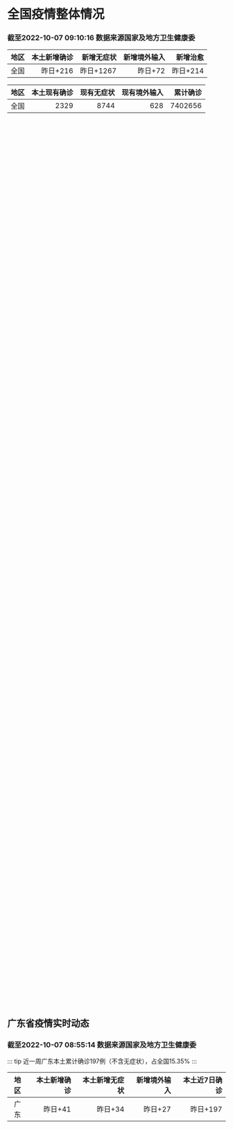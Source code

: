 
# 全国疫情整体情况
### 截至2022-10-07 09:10:16 数据来源国家及地方卫生健康委

|地区|本土新增确诊|新增无症状|新增境外输入|新增治愈|
|:--:|---:|---:|---:|---:|
|全国|昨日+216|昨日+1267|昨日+72|昨日+214|

|地区|本土现有确诊|现有无症状|现有境外输入|累计确诊|
|:--:|---:|---:|---:|---:|
|全国|2329|8744|628|7402656|

<div id="chinaDayModify" style="width:100%;height:500px;margin-bottom:10px;"></div>
<div id="chinaAddHistoryData" style="width:100%;height:500px;margin-bottom:10px;"></div>
<div id="chinaNowHistoryData" style="width:100%;height:500px;margin-bottom:10px;"></div>
<div id="chinaTotalHistoryData" style="width:100%;height:500px;margin-bottom:10px;"></div>


## 广东省疫情实时动态
### 截至2022-10-07 08:55:14 数据来源国家及地方卫生健康委

::: tip 近一周广东本土累计确诊197例（不含无症状），占全国15.35%
:::

|地区|本土新增确诊|本土新增无症状|新增境外输入|本土近7日确诊|
|:--:|---:|---:|---:|---:|
|广东|昨日+41|昨日+34|昨日+27|昨日+197|

<div id="guangdongModify" style="width:100%;height:500px;margin-bottom:10px;"></div>
<div id="guangdongTotalHistory" style="width:100%;height:500px;margin-bottom:10px;"></div>
<div id="guangzhouModifyHistory" style="width:100%;height:500px;margin-bottom:10px;"></div>


<script>
import * as echarts from 'echarts'
export default {
  mounted () {
    this.chartChDay = echarts.init(document.getElementById("chinaDayModify"), "dark")
,this.chartChAdd = echarts.init(document.getElementById("chinaAddHistoryData"), "dark")
,this.chartChNow = echarts.init(document.getElementById("chinaNowHistoryData"), "dark")
,this.chartChTotal = echarts.init(document.getElementById("chinaTotalHistoryData"), "dark")
,this.chartGdMod = echarts.init(document.getElementById("guangdongModify"), "dark")
,this.chartGdTotal = echarts.init(document.getElementById("guangdongTotalHistory"), "dark")
,this.chartGzMod = echarts.init(document.getElementById("guangzhouModifyHistory"), "dark")


    const option_gd_mod = {
      title: {
        text: '广东疫情新增趋势（人）'
      },
      tooltip: {
        trigger: 'axis'
      },
      legend: {
        data: ['本土新增确诊', '本土新增无症状', '新增境外输入']
      },
      grid: {
        left: '3%',
        right: '4%',
        bottom: '3%',
        containLabel: true
      },
      toolbox: {
        feature: {
          saveAsImage: {}
        }
      },
      xAxis: {
        type: 'category',
        boundaryGap: false,
        data: ["08.09","08.10","08.11","08.12","08.13","08.14","08.15","08.16","08.17","08.18","08.19","08.20","08.21","08.22","08.23","08.24","08.25","08.26","08.27","08.28","08.29","08.30","08.31","09.01","09.02","09.03","09.04","09.05","09.06","09.07","09.08","09.09","09.10","09.11","09.12","09.13","09.14","09.15","09.16","09.17","09.18","09.19","09.20","09.21","09.22","09.23","09.24","09.25","09.26","09.27","09.28","09.29","09.30","10.01","10.02","10.03","10.04","10.05","10.06",]
      },
      yAxis: {
        type: 'value'
      },
      series: [
        {
          name: '本土新增确诊',
          type: 'line',
          stack: 'Total',
          smooth: true,
          data: [39,25,22,12,14,12,9,9,6,6,8,9,9,7,17,4,4,6,13,10,24,25,40,55,65,79,63,43,42,27,36,26,15,17,7,6,5,5,3,2,1,0,3,1,2,5,6,7,12,4,18,16,22,17,19,27,34,37,41,]
        },
        {
          name: '本土新增无症状',
          type: 'line',
          stack: 'Total',
          smooth: true,
          data: [7,5,14,11,1,4,8,2,2,1,7,9,11,1,5,2,4,2,4,3,12,21,34,41,40,24,26,17,18,12,28,6,10,11,4,3,4,1,1,1,2,1,2,2,4,0,0,5,5,2,5,15,21,10,24,16,24,27,34,]
        },
        {
          name: '新增境外输入',
          type: 'line',
          stack: 'Total',
          smooth: true,
          data: [20,27,19,13,13,15,3,14,7,9,10,9,17,17,13,16,18,15,19,12,11,10,13,16,17,18,16,16,19,6,16,23,19,21,12,11,8,10,15,7,11,15,12,13,14,15,12,19,14,15,21,15,11,29,11,19,18,19,27,]
        }
      ]
    };

    const option_gd_total = {
      title: {
        text: '广东疫情概览（人）'
      },
      tooltip: {
        trigger: 'axis'
      },
      legend: {
        data: ['累计确诊', '累计治愈']
      },
      grid: {
        left: '3%',
        right: '4%',
        bottom: '3%',
        containLabel: true
      },
      toolbox: {
        feature: {
          saveAsImage: {}
        }
      },
      xAxis: {
        type: 'category',
        boundaryGap: false,
        data: ["08.09","08.10","08.11","08.12","08.13","08.14","08.15","08.16","08.17","08.18","08.19","08.20","08.21","08.22","08.23","08.24","08.25","08.26","08.27","08.28","08.29","08.30","08.31","09.01","09.02","09.03","09.04","09.05","09.06","09.07","09.08","09.09","09.10","09.11","09.12","09.13","09.14","09.15","09.16","09.17","09.18","09.19","09.20","09.21","09.22","09.23","09.24","09.25","09.26","09.27","09.28","09.29","09.30","10.01","10.02","10.03","10.04","10.05","10.06",]
      },
      yAxis: {
        type: 'value'
      },
      series: [
        {
          name: '累计确诊',
          type: 'line',
          stack: 'Total',
          smooth: true,
          data: [8430,8482,8523,8548,8575,8602,8614,8637,8650,8665,8683,8701,8727,8751,8781,8801,8822,8844,8879,8898,8933,8968,9021,9092,9174,9271,9350,9413,9474,9507,9559,9608,9642,9680,9699,9716,9729,9744,9762,9771,9783,9798,9813,9827,9843,9863,9881,9905,9931,9950,9991,10022,10055,10101,10131,10177,10229,10285,10353,]
        },
        {
          name: '累计治愈',
          type: 'line',
          stack: 'Total',
          smooth: true,
          data: [8075,8093,8105,8119,8142,8165,8183,8207,8225,8252,8268,8289,8323,8343,8367,8399,8430,8470,8507,8529,8561,8591,8620,8641,8671,8708,8725,8744,8775,8804,8831,8855,8888,8923,8959,9011,9075,9140,9140,9140,9140,9140,9140,9140,9529,9529,9529,9529,9529,9529,9529,9529,9529,9529,9529,9529,9529,9529,9877,]
        }
      ]
    };

    const option_gz_mod = {
      title: {
        text: '广州疫情新增趋势（人）'
      },
      tooltip: {
        trigger: 'axis'
      },
      legend: {
        data: ['本土新增确诊', '本土新增无症状']
      },
      grid: {
        left: '3%',
        right: '4%',
        bottom: '3%',
        containLabel: true
      },
      toolbox: {
        feature: {
          saveAsImage: {}
        }
      },
      xAxis: {
        type: 'category',
        boundaryGap: false,
        data: ["0809","0810","0811","0812","0813","0814","0815","0816","0817","0818","0819","0820","0821","0822","0823","0824","0825","0826","0827","0828","0829","0830","0831","0901","0902","0903","0904","0905","0906","0907","0908","0909","0910","0911","0912","0913","0914","0915","0916","0917","0918","0919","0920","0921","0922","0923","0924","0925","0926","0927","0928","0929","0930","1001","1002","1003","1004","1005","1006",]
      },
      yAxis: {
        type: 'value'
      },
      series: [
        {
          name: '本土新增确诊',
          type: 'line',
          stack: 'Total',
          smooth: true,
          data: [2,0,1,0,0,1,1,3,0,2,0,0,2,0,2,0,0,0,1,1,0,5,5,3,7,4,8,5,6,3,2,0,0,0,0,0,0,0,0,1,0,0,0,0,1,4,5,2,2,0,1,1,2,0,5,10,12,14,21,]
        },
        {
          name: '本土新增无症状',
          type: 'line',
          stack: 'Total',
          smooth: true,
          data: [0,1,0,0,0,0,0,0,1,0,0,0,2,0,0,0,0,0,1,1,0,0,4,2,3,0,1,3,1,1,0,0,0,0,0,0,0,0,1,0,1,0,1,2,4,0,0,0,1,1,0,2,0,0,3,7,5,13,8,]
        }
      ]
    };

    const option_ch_day  = {
      series: [
        {
          type: 'treemap',
          data: [
            {
              name: '本土新增确诊昨日+216',
              value: 216,
            },
            {
              name: '新增无症状昨日+1267',
              value: 1267,
            },
            {
              name: '新增境外输入昨日+72',
              value: 72,
            },
            {
              name: '新增治愈昨日+214',
              value: 214,
            },
          ]
        }
      ]
    };

    const option_ch_add = {
      title: {
        text: '新增疫情整体走势'
      },
      tooltip: {
        trigger: 'axis'
      },
      legend: {
        data: ['本土确诊', '无症状感染', '新增境外输入']
      },
      grid: {
        left: '3%',
        right: '4%',
        bottom: '3%',
        containLabel: true
      },
      toolbox: {
        feature: {
          saveAsImage: {}
        }
      },
      xAxis: {
        type: 'category',
        boundaryGap: false,
        data: ["08.07","08.08","08.09","08.10","08.11","08.12","08.13","08.14","08.15","08.16","08.17","08.18","08.19","08.20","08.21","08.22","08.23","08.24","08.25","08.26","08.27","08.28","08.29","08.30","08.31","09.01","09.02","09.03","09.04","09.05","09.06","09.07","09.08","09.09","09.10","09.11","09.12","09.13","09.14","09.15","09.16","09.17","09.18","09.19","09.20","09.21","09.22","09.23","09.24","09.25","09.26","09.27","09.28","09.29","09.30","10.01","10.02","10.03","10.04","10.05","10.06",]
      },
      yAxis: {
        type: 'value'
      },
      series: [
        {
          name: '本土确诊',
          type: 'line',
          stack: 'Total',
          smooth: true,
          data: [324,350,380,614,648,646,623,692,530,566,614,559,578,553,360,308,380,345,262,250,259,301,349,349,307,318,440,314,303,264,323,241,259,239,179,164,188,196,126,102,76,106,92,104,123,114,121,129,159,235,173,119,106,97,106,116,189,250,223,183,216,]
        },
        {
          name: '无症状感染',
          type: 'line',
          stack: 'Total',
          smooth: true,
          data: [483,478,572,1379,1203,1359,1844,1620,1838,2322,2810,2119,1591,1628,1464,1440,1261,1289,1239,1106,1035,1255,1368,1326,1596,1567,1379,1359,1249,1235,1247,1093,1033,994,959,785,727,762,823,746,505,930,715,525,485,512,627,624,601,597,636,625,526,625,549,432,466,626,747,1005,1267,]
        },
        {
          name: '新增境外输入',
          type: 'line',
          stack: 'Total',
          smooth: true,
          data: [56,49,64,86,56,58,61,78,61,71,68,44,61,49,67,74,33,45,50,50,48,51,33,43,61,55,62,70,46,46,57,39,42,51,55,62,54,41,41,59,64,48,55,48,43,51,54,59,58,60,72,75,64,59,66,63,51,57,50,46,72,]
        }
      ]
    };

    const option_ch_now = {
      title: {
        text: '现有疫情整体走势'
      },
      tooltip: {
        trigger: 'axis'
      },
      legend: {
        data: ['本土确诊', '无症状感染', '新增境外输入']
      },
      grid: {
        left: '3%',
        right: '4%',
        bottom: '3%',
        containLabel: true
      },
      toolbox: {
        feature: {
          saveAsImage: {}
        }
      },
      xAxis: {
        type: 'category',
        boundaryGap: false,
        data: ["08.07","08.08","08.09","08.10","08.11","08.12","08.13","08.14","08.15","08.16","08.17","08.18","08.19","08.20","08.21","08.22","08.23","08.24","08.25","08.26","08.27","08.28","08.29","08.30","08.31","09.01","09.02","09.03","09.04","09.05","09.06","09.07","09.08","09.09","09.10","09.11","09.12","09.13","09.14","09.15","09.16","09.17","09.18","09.19","09.20","09.21","09.22","09.23","09.24","09.25","09.26","09.27","09.28","09.29","09.30","10.01","10.02","10.03","10.04","10.05","10.06",]
      },
      yAxis: {
        type: 'value'
      },
      series: [
        {
          name: '本土确诊',
          type: 'line',
          stack: 'Total',
          smooth: true,
          data: [1662,1965,2289,2838,3426,4020,4580,5196,5667,6140,6696,7061,7550,7749,7884,7679,7426,7132,7027,6660,6364,6101,5973,5834,5779,5658,5756,5636,5668,5670,5709,5713,5666,5575,5403,5083,4851,4714,4334,3681,3502,3293,3070,2881,2726,2606,2494,2477,2395,2404,2381,2378,2365,2359,2301,2314,2306,2341,2261,2263,2329,]
        },
        {
          name: '无症状感染',
          type: 'line',
          stack: 'Total',
          smooth: true,
          data: [608,596,607,633,636,648,652,677,680,704,716,699,693,700,699,712,660,632,621,597,568,547,510,501,519,530,551,562,559,557,571,548,560,560,567,568,566,563,550,565,586,572,576,577,571,577,564,563,552,558,585,613,632,610,608,631,623,629,615,620,628,]
        },
        {
          name: '新增境外输入',
          type: 'line',
          stack: 'Total',
          smooth: true,
          data: [4413,4468,4763,5571,6374,7355,9003,10303,11867,13876,16430,18156,19300,20038,20791,21414,21435,21470,21752,21618,21301,21326,21729,22052,22906,23471,23260,23287,23491,23860,24163,24009,23400,22660,22555,21919,21298,20832,20206,18729,18148,17756,17213,16241,14762,14010,13518,11627,11277,10573,10414,10373,10105,9829,9770,9618,8814,8449,8109,8069,8744,]
        }
      ]
    };

    const option_ch_total = {
      title: {
        text: '累计疫情整体走势'
      },
      tooltip: {
        trigger: 'axis'
      },
      legend: {
        data: ['确诊(含港澳台)', '死亡(含港澳台)']
      },
      grid: {
        left: '3%',
        right: '4%',
        bottom: '3%',
        containLabel: true
      },
      toolbox: {
        feature: {
          saveAsImage: {}
        }
      },
      xAxis: {
        type: 'category',
        boundaryGap: false,
        data: ["08.07","08.08","08.09","08.10","08.11","08.12","08.13","08.14","08.15","08.16","08.17","08.18","08.19","08.20","08.21","08.22","08.23","08.24","08.25","08.26","08.27","08.28","08.29","08.30","08.31","09.01","09.02","09.03","09.04","09.05","09.06","09.07","09.08","09.09","09.10","09.11","09.12","09.13","09.14","09.15","09.16","09.17","09.18","09.19","09.20","09.21","09.22","09.23","09.24","09.25","09.26","09.27","09.28","09.29","09.30","10.01","10.02","10.03","10.04","10.05","10.06",]
      },
      yAxis: {
        type: 'value'
      },
      series: [
        {
          name: '确诊(含港澳台)',
          type: 'line',
          stack: 'Total',
          smooth: true,
          data: [5331691,5348157,5372961,5398259,5422523,5445908,5468619,5491267,5508415,5532984,5559514,5584597,5609324,5633111,5656972,5675269,5703179,5733500,5762559,5790726,5817871,5846327,5868458,5901615,5938060,5974028,6009747,6044288,6080405,6106096,6144277,6187141,6223835,6259551,6296680,6330038,6356783,6404975,6455788,6502479,6545234,6585920,6626392,6655661,6701113,6748819,6792066,6833790,6872895,6912675,6942179,6988610,7037863,7083359,7127469,7171159,7215114,7249310,7299603,7355347,7402656,]
        },
        {
          name: '死亡(含港澳台)',
          type: 'line',
          stack: 'Total',
          smooth: true,
          data: [24001,24034,24055,24084,24129,24164,24207,24232,24258,24285,24322,24361,24401,24442,24471,24499,24525,24557,24603,24655,24699,24740,24766,24806,24836,24883,24927,24976,25019,25058,25088,25130,25171,25237,25275,25315,25354,25381,25428,25491,25553,25603,25671,25712,25744,25792,25868,26074,26132,26176,26244,26278,26330,26388,26446,26500,26568,26609,21422,26706,26769,]
        }
      ]
    };

    this.chartGdMod.setOption(option_gd_mod);
    this.chartGdTotal.setOption(option_gd_total);
    this.chartGzMod.setOption(option_gz_mod);
    this.chartChDay.setOption(option_ch_day);
    this.chartChAdd.setOption(option_ch_add);
    this.chartChNow.setOption(option_ch_now);
    this.chartChTotal.setOption(option_ch_total);
  }
}
</script>

## 广东省各地区疫情情况

::: danger 111个中高风险地区
:::

|地区|本土新增确诊|本土新增无症状|本土近7日确诊|中高风险地区|
|:--:|---:|---:|---:|---:|
|广州|+21|+8|+64|0|
|惠州|+7|+11|+21|+11|
|深圳|+4|+3|+74|+91|
|韶关|+2|+1|+11|+8|
|湛江|+2|0|+2|0|
|珠海|+2|0|+2|0|
|清远|+1|0|+2|0|
|茂名|+1|0|+1|0|
|云浮|+1|0|+1|0|
|东莞|0|+3|+6|+3|
|中山|0|+3|0|0|
|佛山|0|+2|+5|0|
|江门|0|+1|+3|0|
|汕头|0|+1|+1|0|
|汕尾|0|+1|0|0|
|肇庆|0|0|+4|0|
|揭阳|0|0|0|0|
|阳江|0|0|0|0|
|河源|0|0|0|0|
|梅州|0|0|0|0|
|潮州|0|0|0|0|


## 广东疫情热点动态

  
### 10-07 09:30
::: tip 10月6日12时至24时韶关新增5例新冠肺炎阳性个案
文/羊城晚报全媒体记者 张文韶关市新冠肺炎疫情防控指挥部办公室10月7日凌晨发布通告称，10月6日12时至24时，韶关市新增5例新冠肺炎阳性个案，均在集中隔离观察人员筛查中发现。情况如下：阳性个案1：...

信息来源：羊城派

[阅读全文](https://h5.baike.qq.com/mobile/landing.html?docid=20221007A01FOM00&isNews=1&adtag=wxjk.yqssc.yqdt)
:::

### 10-07 09:12
::: tip 广东10月6日新增本土确诊病例41例、本土无症状感染者34例
据广东卫健委通报，10月6日0-24时，全省新增本土确诊病例34例（广州16例，深圳3例，珠海2例，韶关2例，惠州7例，湛江2例，茂名1例，云浮1例）；新增本土无症状感染者34例（广州8例，深圳3例，...

信息来源：界面新闻

[阅读全文](https://h5.baike.qq.com/mobile/landing.html?docid=20221007A01B5600&isNews=1&adtag=wxjk.yqssc.yqdt)
:::

### 10-07 09:05
::: tip 6日深圳新增3例确诊病例、3例无症状感染者
文/羊城晚报全媒体记者 郑明达10月7日，记者从深圳市卫健委获悉，10月6日0-24时，深圳新增6例阳性病例，3例诊断为新冠肺炎确诊病例，3例诊断为新冠病毒无症状感染者。其中，在集中隔离观察人员中发现...

信息来源：羊城派

[阅读全文](https://h5.baike.qq.com/mobile/landing.html?docid=20221007A018SK00&isNews=1&adtag=wxjk.yqssc.yqdt)
:::

### 10-07 08:58
::: tip 福田、龙岗、罗湖发布5通告，涉4街道
根据当前我区疫情防控工作需要，按照国务院应对新型冠状病毒肺炎疫情联防联控机制综合组《新型冠状病毒肺炎疫情防控方案（第九版）》相关规定，经专家组研判，现将福田区的园岭街道相关区域和措施调整如下：



...

深圳大件事

[阅读全文](https://mp.weixin.qq.com/s?__biz=MzA4NTczOTMzMQ==&mid=2651387676&idx=2&sn=ffe042dd23c0f2ec6ec4838a62db9f8f&chksm=842f0530b3588c26ccc0ca23413f1b37f81ba8d2a045d329a3ceabdd967a192fe0636ad452b5&mpshare=1&scene=1&srcid=1007Xattgx7TIw4mMEXX5kCU&sharer_sharetime=1665105698593&sharer_shareid=d35647f873619e01ec6c2f6ddaa3a96d&version=4.0.16.6007&platform=win#rd)
:::

### 10-07 08:44
::: tip 广东昨日新增本土确诊病例34例
【广东昨日新增本土确诊病例34例】财联社10月7日电，10月6日0-24时，广东全省新增本土确诊病例34例（广州16例，深圳3例，珠海2例，韶关2例，惠州7例，湛江2例，茂名1例，云浮1例）；新增本土...

信息来源：财联社

[阅读全文](https://h5.baike.qq.com/mobile/landing.html?docid=20221007A0143200&isNews=1&adtag=wxjk.yqssc.yqdt)
:::

### 10-07 08:23
::: tip 10月6日12-24时惠州惠城区新增7例新冠肺炎阳性个案
南都讯 记者杨振华 10月6日晚，“健康惠州”微信公众号发布，10月6日12-24时，惠州市惠城区新增7例新冠肺炎阳性个案，5例诊断为新冠肺炎无症状感染者，2例诊断为新冠肺炎确诊病例（轻型）。其中，在...

信息来源：南方都市报

[阅读全文](https://h5.baike.qq.com/mobile/landing.html?docid=20221007A00ZI300&isNews=1&adtag=wxjk.yqssc.yqdt)
:::

### 10-07 07:37
::: tip 广州多区10月7日开展全员核酸检测
广州荔湾、番禺、天河、花都等多区10月6日晚发布消息，定于10月7日开展全区全员核酸检测。
荔湾区10月7日开展全区全员核酸检测
据“广州荔湾发布”，因疫情防控需要，荔湾区定于2022年10月7日（本...

南方都市报

[阅读全文](https://view.inews.qq.com/a/20221006A07GHC00?uid=101705948131&chlid=_qqnews_custom_search_pictext#)
:::

### 10-07 06:01
::: tip 10月6日下午，惠州惠城在密接排查中发现1例新冠肺炎阳性个案
10月6日12-24时，惠州市惠城区在外市来惠密接排查中发现1例新冠肺炎阳性个案，有关情况通报如下：阳性个案，男，34岁，在密接排查中发现，家住汝湖镇白鹭湖倚湖会。10月4日晚外市返惠后，在住所未外出...

信息来源：南方PLUS

[阅读全文](https://h5.baike.qq.com/mobile/landing.html?docid=20221007A00EAG00&isNews=1&adtag=wxjk.yqssc.yqdt)
:::

### 10-07 06:01
::: tip 罗定在外省来罗人员中发现 1例新冠肺炎阳性个案
据云浮市新型冠状病毒肺炎疫情防控指挥部办公室消息，10月6日，云浮罗定连州镇在外省来罗人员排查中发现1例新冠肺炎阳性个案。该个案于10月5日由外省乘机抵达机场后乘坐网约车到达罗定，10月5日—6日在罗...

信息来源：南方PLUS

[阅读全文](https://h5.baike.qq.com/mobile/landing.html?docid=20221007A00EAH00&isNews=1&adtag=wxjk.yqssc.yqdt)
:::

### 10-07 00:04
::: tip 惠城向全区党员倡议：坚定信心、团结一心，果断快速扑灭本土疫情
坚持就是胜利，坚持才能胜利！10月6日，中共惠州市惠城区委组织部向全区各级党组织和广大共产党员发出倡议书，倡议大家坚定信心、同舟共济、团结一心，充分发挥党组织的战斗堡垒作用和党员先锋模范作用，全力以赴...

信息来源：南方PLUS

[阅读全文](https://h5.baike.qq.com/mobile/landing.html?docid=20221007A001JQ00&isNews=1&adtag=wxjk.yqssc.yqdt)
:::

